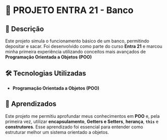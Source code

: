 # 🏦 PROJETO ENTRA 21 - Banco

## 📌 Descrição  
Este projeto simula o funcionamento básico de um banco, permitindo depositar e sacar. Foi desenvolvido como parte do curso **Entra 21** e marcou minha primeira experiência utilizando conceitos mais avançados de **Programação Orientada a Objetos (POO)**

## 🛠️ Tecnologias Utilizadas  
- **Programação Orientada a Objetos (POO)**   

## 📖 Aprendizados  
Este projeto me permitiu aprofundar meus conhecimentos em **POO** e, pela primeira vez, utilizar **encapsulamento**, **Getters e Setters**, **herança**, **`this`** e **construtores**. Esse aprendizado foi essencial para entender como estruturar melhor um sistema orientado a objetos.  


